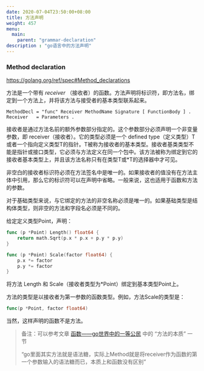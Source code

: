 ```yaml
---
date: 2020-07-04T23:50:00+08:00
title: 方法声明
weight: 457
menu:
  main:
    parent: "grammar-declaration"
description : "go语言中的方法声明"
---
```


### Method declaration

https://golang.org/ref/spec#Method_declarations

方法是一个带有 *receiver* （接收者）的函数。方法声明将标识符，即方法名，绑定到一个方法上，并将该方法与接受者的基本类型联系起来。

```
MethodDecl = "func" Receiver MethodName Signature [ FunctionBody ] .
Receiver   = Parameters .
```

接收者是通过方法名前的额外参数部分指定的。这个参数部分必须声明一个非变量参数，即 receiver（接收者）。它的类型必须是一个 defined type（定义类型）T或者一个指向定义类型T的指针。T被称为接收者的基本类型。接收者基类类型不能是指针或接口类型，它必须与方法定义在同一个包中。该方法被称为绑定到它的接收者基本类型上，并且该方法名称只有在类型T或*T的选择器中才可见。

非空白的接收者标识符必须在方法签名中是唯一的。如果接收者的值没有在方法主体中引用，那么它的标识符可以在声明中省略。一般来说，这也适用于函数和方法的参数。

对于基础类型来说，与它绑定的方法的非空名称必须是唯一的。如果基础类型是结构体类型，则非空的方法和字段名必须是不同的。

给定定义类型Point，声明：

```go
func (p *Point) Length() float64 {
	return math.Sqrt(p.x * p.x + p.y * p.y)
}

func (p *Point) Scale(factor float64) {
	p.x *= factor
	p.y *= factor
}
```

将方法 Length 和 Scale（接收者类型为*Point）绑定到基本类型Point上。

方法的类型是以接收者为第一参数的函数类型。例如，方法Scale的类型是：

```go
func(p *Point, factor float64)
```

当然，这样声明的函数不是方法。

> 备注：可以参考文章  [函数——go世界中的一等公民](https://segmentfault.com/a/1190000023340324) 中的 “方法的本质” 一节
>
> “go里面其实方法就是语法糖，实际上Method就是将receiver作为函数的第一个参数输入的语法糖而已，本质上和函数没有区别”